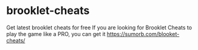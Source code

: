 # brooklet-cheats
Get latest brooklet cheats for free
If you are looking for Brooklet Cheats to play the game like a PRO, you can get it 
https://sumorb.com/blooket-cheats/
